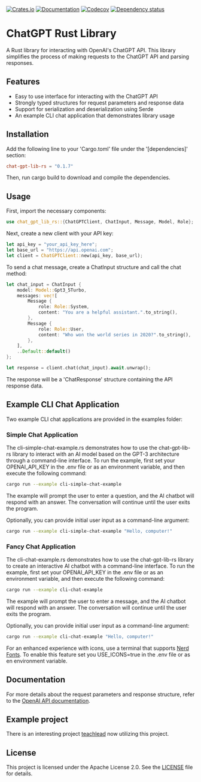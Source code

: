 [![Crates.io](https://img.shields.io/crates/v/chat-gpt-lib-rs.svg)](https://crates.io/crates/chat-gpt-lib-rs)
[![Documentation](https://docs.rs/chat-gpt-lib-rs/badge.svg)](https://docs.rs/chat-gpt-lib-rs/)
[![Codecov](https://codecov.io/github/arend-jan/chat-gpt-lib-rs/coverage.svg?branch=main)](https://codecov.io/gh/arend-jan/chat-gpt-lib-rs)
[![Dependency status](https://deps.rs/repo/github/arend-jan/chat-gpt-lib-rs/status.svg)](https://deps.rs/repo/github/arend-jan/chat-gpt-lib-rs)

# ChatGPT Rust Library
A Rust library for interacting with OpenAI's ChatGPT API. This library simplifies the process of making requests to the ChatGPT API and parsing responses.

## Features
* Easy to use interface for interacting with the ChatGPT API
* Strongly typed structures for request parameters and response data
* Support for serialization and deserialization using Serde
* An example CLI chat application that demonstrates library usage

## Installation
Add the following line to your 'Cargo.toml' file under the '[dependencies]' section:
```toml
chat-gpt-lib-rs = "0.1.7"
```
Then, run cargo build to download and compile the dependencies.

## Usage
First, import the necessary components:
```rust
use chat_gpt_lib_rs::{ChatGPTClient, ChatInput, Message, Model, Role};
```
Next, create a new client with your API key:
```rust
let api_key = "your_api_key_here";
let base_url = "https://api.openai.com";
let client = ChatGPTClient::new(api_key, base_url);
```
To send a chat message, create a ChatInput structure and call the chat method:
```rust
let chat_input = ChatInput {
    model: Model::Gpt3_5Turbo,
    messages: vec![
        Message {
            role: Role::System,
            content: "You are a helpful assistant.".to_string(),
        },
        Message {
            role: Role::User,
            content: "Who won the world series in 2020?".to_string(),
        },
    ],
    ..Default::default()
};

let response = client.chat(chat_input).await.unwrap();
```
The response will be a 'ChatResponse' structure containing the API response data.

## Example CLI Chat Application
Two example CLI chat applications are provided in the examples folder:

### Simple Chat Application
The cli-simple-chat-example.rs demonstrates how to use the chat-gpt-lib-rs library to interact with an AI model based on the GPT-3 architecture through a command-line interface. To run the example, first set your OPENAI_API_KEY in the .env file or as an environment variable, and then execute the following command:
```sh
cargo run --example cli-simple-chat-example
```
The example will prompt the user to enter a question, and the AI chatbot will respond with an answer. The conversation will continue until the user exits the program.

Optionally, you can provide initial user input as a command-line argument:

```sh
cargo run --example cli-simple-chat-example "Hello, computer!"
```
### Fancy Chat Application
The cli-chat-example.rs demonstrates how to use the chat-gpt-lib-rs library to create an interactive AI chatbot with a command-line interface. To run the example, first set your OPENAI_API_KEY in the .env file or as an environment variable, and then execute the following command:
```sh
cargo run --example cli-chat-example
```
The example will prompt the user to enter a message, and the AI chatbot will respond with an answer. The conversation will continue until the user exits the program.

Optionally, you can provide initial user input as a command-line argument:

```sh
cargo run --example cli-chat-example "Hello, computer!"
```
For an enhanced experience with icons, use a terminal that supports [Nerd Fonts](https://www.nerdfonts.com/). To enable this feature set you USE_ICONS=true in the .env file or as en environment variable.

## Documentation
For more details about the request parameters and response structure, refer to the [OpenAI API documentation](https://beta.openai.com/docs/api-reference/chat/create).

## Example project
There is an interesting project [teachlead](https://crates.io/crates/techlead) now utilizing this project.

## License
This project is licensed under the Apache License 2.0. See the [LICENSE](LICENSE) file for details.
